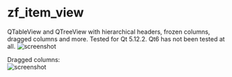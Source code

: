 # zf_item_view

QTableView and QTreeView with hierarchical headers, frozen columns, dragged columns and more. Tested for Qt 5.12.2. Qt6 has not been tested at all.
![screenshot](https://github.com/n-r-w/zf_item_view/blob/main/screenshot1.png?raw=true)

Dragged columns:  
![screenshot](https://github.com/n-r-w/zf_item_view/blob/main/screenshot2.png?raw=true)
